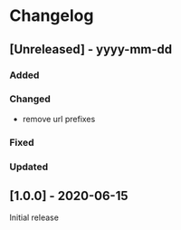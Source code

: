 # Changelog

## [Unreleased] - yyyy-mm-dd

### Added

### Changed
- remove url prefixes

### Fixed

### Updated

## [1.0.0] - 2020-06-15

Initial release
